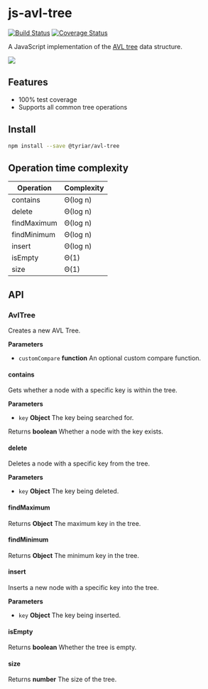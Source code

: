 # js-avl-tree

[![Build Status](https://travis-ci.org/gwtw/js-avl-tree.svg?branch=master)](http://travis-ci.org/gwtw/js-avl-tree)
[![Coverage Status](https://coveralls.io/repos/github/gwtw/js-avl-tree/badge.svg?branch=master)](https://coveralls.io/github/gwtw/js-avl-tree?branch=master)

A JavaScript implementation of the [AVL tree](http://www.growingwiththeweb.com/data-structures/avl-tree/overview/) data structure.

![](http://www.growingwiththeweb.com/images/data-structures/avl-tree/avl-tree.svg)

## Features

- 100% test coverage
- Supports all common tree operations

## Install

```bash
npm install --save @tyriar/avl-tree
```

## Operation time complexity

| Operation   | Complexity |
| ----------- | ---------- |
| contains    | Θ(log n)   |
| delete      | Θ(log n)   |
| findMaximum | Θ(log n)   |
| findMinimum | Θ(log n)   |
| insert      | Θ(log n)   |
| isEmpty     | Θ(1)       |
| size        | Θ(1)       |

## API

### AvlTree

Creates a new AVL Tree.

**Parameters**

-   `customCompare` **function** An optional custom compare function.

#### contains

Gets whether a node with a specific key is within the tree.

**Parameters**

-   `key` **Object** The key being searched for.

Returns **boolean** Whether a node with the key exists.

#### delete

Deletes a node with a specific key from the tree.

**Parameters**

-   `key` **Object** The key being deleted.

#### findMaximum

Returns **Object** The maximum key in the tree.

#### findMinimum

Returns **Object** The minimum key in the tree.

#### insert

Inserts a new node with a specific key into the tree.

**Parameters**

-   `key` **Object** The key being inserted.

#### isEmpty

Returns **boolean** Whether the tree is empty.

#### size

Returns **number** The size of the tree.
